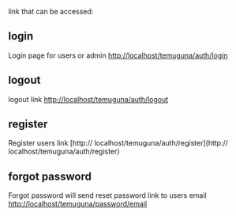 link that can be accessed:

## login 			
Login page for users or admin [http://localhost/temuguna/auth/login](http://localhost/temuguna/auth/login)

## logout 			
logout link [http://localhost/temuguna/auth/logout](http://localhost/temuguna/auth/logout)

## register
Register users link [http:// localhost/temuguna/auth/register](http:// localhost/temuguna/auth/register) 		

## forgot password 
Forgot password will send reset password link to users email [http://localhost/temuguna/password/email](http://localhost/temuguna/password/email)

